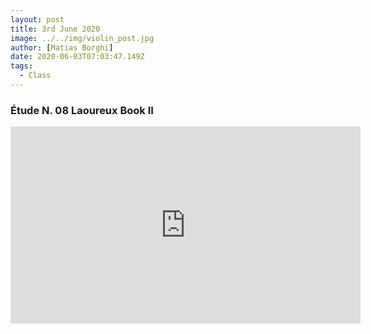 ```yaml
---
layout: post
title: 3rd June 2020
image: ../../img/violin_post.jpg
author: [Matias Borghi]
date: 2020-06-03T07:03:47.149Z
tags:
  - Class
---
```


### Étude N. 08 Laoureux Book II

<iframe width="560" height="315" src="https://www.youtube.com/embed/_IIM7pqLaKA" frameborder="0" allow="accelerometer; autoplay; encrypted-media; gyroscope; picture-in-picture" allowfullscreen></iframe>